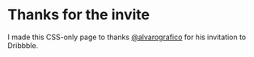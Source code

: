 # Thanks for the invite

I made this CSS-only page to thanks [@alvarografico](http://dribbble.com/alvarografico "Dribbble - Álvaro Fernández") for his invitation to Dribbble.